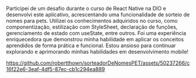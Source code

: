 Participei de um desafio durante o curso de React Native na DIO e desenvolvi este aplicativo, acrescentando uma funcionalidade de sorteio de nomes para pets. Utilizei os conhecimentos adquiridos no curso, como componentização, estilização com StyleSheet, declaração de funções, gerenciamento de estado com useState, entre outros. Foi uma experiência enriquecedora que demonstrou minha habilidade em aplicar os conceitos aprendidos de forma prática e funcional. Estou ansioso para continuar explorando e aprimorando minhas habilidades em desenvolvimento mobile!

https://github.com/robertthown/sorteadorDeNomesPET/assets/50237266/c16f22e6-3eaf-4df5-87ec-cb1c294ea889

